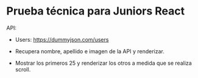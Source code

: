 # Prueba técnica para Juniors React

API:

- Users: https://dummyjson.com/users

- Recupera nombre, apellido e imagen de la API y renderizar.
- Mostrar los primeros 25 y renderizar los otros a medida que se realiza scroll. 
